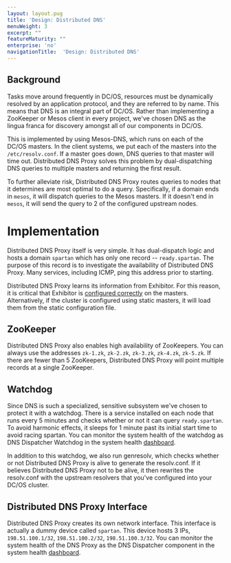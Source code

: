 ```yaml
---
layout: layout.pug
title: 'Design: Distributed DNS'
menuWeight: 3
excerpt: ""
featureMaturity: ""
enterprise: 'no'
navigationTitle:  'Design: Distributed DNS'
---
```


<!-- This source repo for this topic is https://github.com/dcos/dcos-docs -->


## Background
Tasks move around frequently in DC/OS, resources must be dynamically resolved by an application protocol, and they are referred to by name. This means that DNS is an integral part of DC/OS. Rather than implementing a ZooKeeper or Mesos client in every project, we've chosen DNS as the lingua franca for discovery amongst all of our components in DC/OS.

This is implemented by using Mesos-DNS, which runs on each of the DC/OS masters. In the client systems, we put each of the masters into the `/etc/resolv.conf`. If a master goes down, DNS queries to that master will time out. Distributed DNS Proxy solves this problem by dual-dispatching DNS queries to multiple masters and returning the first result.

To further alleviate risk, Distributed DNS Proxy routes queries to nodes that it determines are most optimal to do a query. Specifically, if a domain ends in `mesos`, it will dispatch queries to the Mesos masters. If it doesn't end in `mesos`, it will send the query to 2 of the configured upstream nodes.

# Implementation
Distributed DNS Proxy itself is very simple. It has dual-dispatch logic and hosts a domain `spartan` which has only one record -- `ready.spartan`. The purpose of this record is to investigate the availability of Distributed DNS Proxy. Many services, including ICMP, ping this address prior to starting.

Distributed DNS Proxy learns its information from Exhibitor. For this reason, it is critical that Exhibitor is [configured correctly][1] on the masters. Alternatively, if the cluster is configured using static masters, it will load them from the static configuration file.

## ZooKeeper
Distributed DNS Proxy also enables high availability of ZooKeepers. You can always use the addresses `zk-1.zk`, `zk-2.zk`, `zk-3.zk`, `zk-4.zk`, `zk-5.zk`. If there are fewer than 5 ZooKeepers, Distributed DNS Proxy will point multiple records at a single ZooKeeper.

## Watchdog
Since DNS is such a specialized, sensitive subsystem we've chosen to protect it with a watchdog. There is a service installed on each node that runs every 5 minutes and checks whether or not it can query `ready.spartan`. To avoid harmonic effects, it sleeps for 1 minute past its initial start time to avoid racing spartan. You can monitor the system health of the watchdog as DNS Dispatcher Watchdog in the system health [dashboard][2].

In addition to this watchdog, we also run genresolv, which checks whether or not Distributed DNS Proxy is alive to generate the resolv.conf. If it believes Distributed DNS Proxy not to be alive, it then rewrites the resolv.conf with the upstream resolvers that you've configured into your DC/OS cluster.

## Distributed DNS Proxy Interface
Distributed DNS Proxy creates its own network interface. This interface is actually a dummy device called `spartan`. This device hosts 3 IPs, `198.51.100.1/32`, `198.51.100.2/32`, `198.51.100.3/32`. You can monitor the system health of the DNS Proxy as the DNS Dispatcher component in the system health [dashboard][2].

[1]: /1.7/administration/installing/custom/configuration-parameters/
[2]: /1.7/administration/monitoring/
